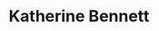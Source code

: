 ---
title       : Katherine Bennett
photo       : "katherine.jpg"
occupation  : "Artist, Developer"

links:
 - icon     : "fa-facebook"
   url      : ""
 - icon     : "fa-twitter"
   url      : "https://twitter.com/sanussinus"
 - icon     : "fa-linkedin"
   url      : ""
 - icon     : "fa-instagram"
   url      : ""
 - icon     : "fa-soundcloud"
   url      : ""
 - icon     : "fa-vimeo-square"
   url      : ""
 - icon     : "fa-github"
   url      : ""
 - icon     : "fa-tumblr"
   url      : ""
 - icon     : "fa-globe"
   url      : "http://www.katherinebennett.net/"
---